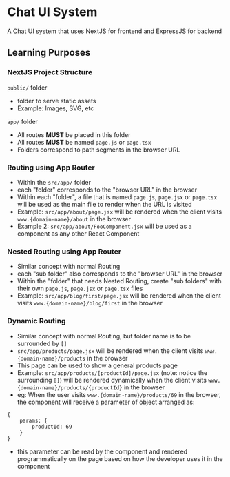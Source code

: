 # Chat UI System
A Chat UI system that uses NextJS for frontend and ExpressJS for backend

## Learning Purposes

### NextJS Project Structure
```public/``` folder
* folder to serve static assets
* Example: Images, SVG, etc

```app/``` folder
* All routes **MUST** be placed in this folder
* All routes **MUST** be named ```page.js``` or ```page.tsx```
* Folders correspond to path segments in the browser URL

### Routing using App Router
* Within the ```src/app/``` folder
* each "folder" corresponds to the "browser URL" in the browser
* Within each "folder", a file that is named ```page.js```, ```page.jsx``` or ```page.tsx``` will be used as the main file to render when the URL is visited
* Example: ```src/app/about/page.jsx``` will be rendered when the client visits ```www.{domain-name}/about``` in the browser
* Example 2: ```src/app/about/FooComponent.jsx``` will be used as a component as any other React Component

### Nested Routing using App Router
* Similar concept with normal Routing
* each "sub folder" also corresponds to the "browser URL" in the browser
* Within the "folder" that needs Nested Routing, create "sub folders" with their own ```page.js```, ```page.jsx``` or ```page.tsx``` files
* Example: ```src/app/blog/first/page.jsx``` will be rendered when the client visits ```www.{domain-name}/blog/first``` in the browser

### Dynamic Routing
* Similar concept with normal Routing, but folder name is to be surrounded by ```[]```
* ```src/app/products/page.jsx``` will be rendered when the client visits ```www.{domain-name}/products``` in the browser
* This page can be used to show a general products page
* Example: ```src/app/products/[productId]/page.jsx``` (note: notice the surrounding ```[]```) will be rendered dynamically when the client visits ```www.{domain-name}/products/{productId}``` in the browser
* eg: When the user visits ```www.{domain-name}/products/69``` in the browser, the component will receive a parameter of object arranged as:
```
{
    params: {
        productId: 69
    }
}
```
* this parameter can be read by the component and rendered programmatically on the page based on how the developer uses it in the component
